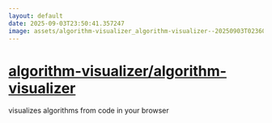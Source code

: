 ```yaml
---
layout: default
date: 2025-09-03T23:50:41.357247
image: assets/algorithm-visualizer_algorithm-visualizer--20250903T023603006--cropped.png
---
```


# [algorithm-visualizer/algorithm-visualizer](https://github.com/algorithm-visualizer/algorithm-visualizer)

visualizes algorithms from code in your browser
